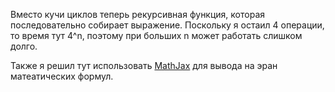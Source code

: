 Вместо кучи циклов теперь рекурсивная функция, которая последовательно собирает выражение. Поскольку я остаил 4 операции, то время тут 4^n, поэтому при больших n может работать слишком долго.


Также я решил тут использовать [MathJax](https://www.mathjax.org/#gettingstarted) для вывода на эран матеатических формул.